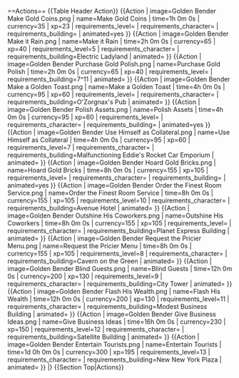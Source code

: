 ==Actions==
{{Table Header Action}}
{{Action
| image=Golden Bender Make Gold Coins.png
| name=Make Gold Coins
| time=1h 0m 0s
| currency=35
| xp=23
| requirements_level=
| requirements_character=
| requirements_building=
| animated=yes
}}
{{Action
| image=Golden Bender Make it Rain.png
| name=Make it Rain
| time=2h 0m 0s
| currency=65
| xp=40
| requirements_level=5
| requirements_character=
| requirements_building=Electric Ladyland
| animated=
}}
{{Action
| image=Golden Bender Purchase Gold Polish.png
| name=Purchase Gold Polish
| time=2h 0m 0s
| currency=65
| xp=40
| requirements_level=
| requirements_building=7^11
| animated=
}}
{{Action
| image=Golden Bender Make a Golden Toast.png
| name=Make a Golden Toast
| time=4h 0m 0s
| currency=95
| xp=60
| requirements_level=
| requirements_character=
| requirements_building=O'Zorgnax's Pub
| animated=
}}
{{Action
| image=Golden Bender Polish Assets.png
| name=Polish Assets
| time=4h 0m 0s
| currency=95
| xp=60
| requirements_level=
| requirements_character=
| requirements_building=
| animated=yes
}}
{{Action
| image=Golden Bender Use Himself as Collateral.png
| name=Use Himself as Collateral
| time=4h 0m 0s
| currency=95
| xp=60
| requirements_level=7
| requirements_character=
| requirements_building=Malfunctioning Eddie's Rocket Car Emporium
| animated=
}}
{{Action
| image=Golden Bender Hoard Gold Bricks.png
| name=Hoard Gold Bricks
| time=8h 0m 0s
| currency=155
| xp=105
| requirements_level=
| requirements_character=
| requirements_building=
| animated=yes
}}
{{Action
| image=Golden Bender Order the Finest Room Service.png
| name=Order the Finest Room Service
| time=8h 0m 0s
| currency=155
| xp=105
| requirements_level=10
| requirements_character=
| requirements_building=Avenue Hotel
| animated=
}}
{{Action
| image=Golden Bender Outshine His Coworkers.png
| name=Outshine His Coworkers
| time=8h 0m 0s
| currency=155
| xp=105
| requirements_level=
| requirements_character=
| requirements_building=Planet Express Building
| animated=
}}
{{Action
| image=Golden Bender Request the Pricier Menu.png
| name=Request the Pricier Menu
| time=8h 0m 0s
| currency=155
| xp=105
| requirements_level=8
| requirements_character=
| requirements_building=Cavern on the Green
| animated=
}}
{{Action
| image=Golden Bender Blind Guests.png
| name=Blind Guests
| time=12h 0m 0s
| currency=200
| xp=130
| requirements_level=9
| requirements_character=
| requirements_building=City Tower
| animated=
}}
{{Action
| image=Golden Bender Flash His Wealth.png
| name=Flash His Wealth
| time=12h 0m 0s
| currency=200
| xp=130
| requirements_level=11
| requirements_character=
| requirements_building=Modest Business Building
| animated=
}}
{{Action
| image=Golden Bender Give Business Ideas.png
| name=Give Business Ideas
| time=16h 0m 0s
| currency=230
| xp=150
| requirements_level=12
| requirements_character=
| requirements_building=Satellite Building
| animated=
}}
{{Action
| image=Golden Bender Entertain Tourists.png
| name=Entertain Tourists
| time=1d 0h 0m 0s
| currency=300
| xp=195
| requirements_level=13
| requirements_character=
| requirements_building=New New York Plaza
| animated=
}}
|}
{{Section Top|Actions}}
